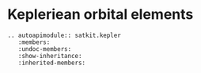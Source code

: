# Kepleriean orbital elements

```{eval-rst}
.. autoapimodule:: satkit.kepler
   :members:
   :undoc-members:
   :show-inheritance:
   :inherited-members:
```